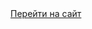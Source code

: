 <head>
 <meta charset="UTF-8">
 <link rel="stylesheet" type="text/css" href="style.css">
  <link rel="shortcut icon" href="icon/internet.png" type="image/png">
 <title>Мій Сайт</title>
</head>
<body class="md">
	 <a href="home page.html" class="a_begin">Перейти на сайт</a>
   
</body>